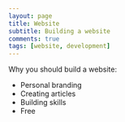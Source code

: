 ```yaml
---
layout: page
title: Website
subtitle: Building a website
comments: true
tags: [website, development]
---
```


Why you should build a website:

- Personal branding
- Creating articles
- Building skills
- Free
